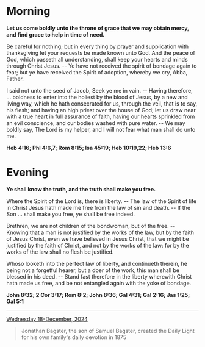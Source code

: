 # Morning

**Let us come boldly unto the throne of grace that we may obtain mercy, and find grace to help in time of need.**
 
Be careful for nothing; but in every thing by prayer and supplication with thanksgiving let your requests be made known unto God. And the peace of God, which passeth all understanding, shall keep your hearts and minds through Christ Jesus. -- Ye have not received the spirit of bondage again to fear; but ye have received the Spirit of adoption, whereby we cry, Abba, Father.
 
I said not unto the seed of Jacob, Seek ye me in vain. -- Having therefore, ... boldness to enter into the holiest by the blood of Jesus, by a new and living way, which he hath consecrated for us, through the veil, that is to say, his flesh; and having an high priest over the house of God; let us draw near with a true heart in full assurance of faith, having our hearts sprinkled from an evil conscience, and our bodies washed with pure water. -- We may boldly say, The Lord is my helper, and I will not fear what man shall do unto me.  

**Heb 4:16; Phl 4:6,7; Rom 8:15; Isa 45:19; Heb 10:19,22; Heb 13:6**

# Evening

**Ye shall know the truth, and the truth shall make you free.**
 
Where the Spirit of the Lord is, there is liberty. -- The law of the Spirit of life in Christ Jesus hath made me free from the law of sin and death. -- If the Son ... shall make you free, ye shall be free indeed.
 
Brethren, we are not children of the bondwoman, but of the free. -- Knowing that a man is not justified by the works of the law, but by the faith of Jesus Christ, even we have believed in Jesus Christ, that we might be justified by the faith of Christ, and not by the works of the law: for by the works of the law shall no flesh be justified.
 
Whoso looketh into the perfect law of liberty, and continueth therein, he being not a forgetful hearer, but a doer of the work, this man shall be blessed in his deed. -- Stand fast therefore in the liberty wherewith Christ hath made us free, and be not entangled again with the yoke of bondage.  

**John 8:32; 2 Cor 3:17; Rom 8:2; John 8:36; Gal 4:31; Gal 2:16; Jas 1:25; Gal 5:1**

---

[Wednesday 18-December, 2024](https://t.me/s/daily_light)

> Jonathan Bagster, the son of Samuel Bagster, created the Daily Light for his own family's daily devotion in 1875

